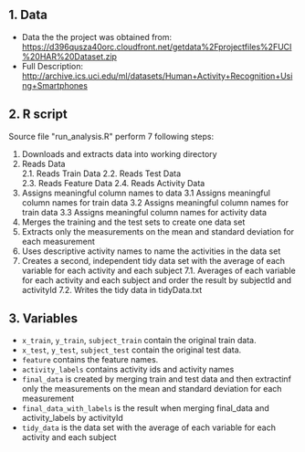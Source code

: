 
## 1. Data
* Data the the project was obtained from: https://d396qusza40orc.cloudfront.net/getdata%2Fprojectfiles%2FUCI%20HAR%20Dataset.zip
* Full Description: http://archive.ics.uci.edu/ml/datasets/Human+Activity+Recognition+Using+Smartphones

## 2. R script
Source file "run_analysis.R" perform 7 following steps:
1. Downloads and extracts data into working directory   
2. Reads Data    
    2.1. Reads Train Data 
    2.2. Reads Test Data  
    2.3. Reads Feature Data
    2.4. Reads Activity Data
3. Assigns meaningful column names to data
  3.1 Assigns meaningful column names for train data 
  3.2 Assigns meaningful column names for train data 
  3.3 Assigns meaningful column names for activity data
4. Merges the training and the test sets to create one data set
5. Extracts only the measurements on the mean and standard deviation for each measurement  
6. Uses descriptive activity names to name the activities in the data set
7. Creates a second, independent tidy data set with the average of each variable for each activity and each subject
  7.1. Averages of each variable for each activity and each subject and order the result by subjectId and activityId
  7.2. Writes the tidy data in tidyData.txt  

## 3. Variables   
* `x_train`, `y_train`, `subject_train` contain the original train data.
* `x_test`, `y_test`, `subject_test` contain the original test data.
* `feature` contains the feature names.
* `activity_labels` contains activity ids and activity names
* `final_data` is created by merging train and test data and then extractinf only the measurements on the mean and standard deviation for each measurement
* `final_data_with_labels` is the result when merging final_data and activity_labels by activityId
* `tidy_data` is the data set with the average of each variable for each activity and each subject